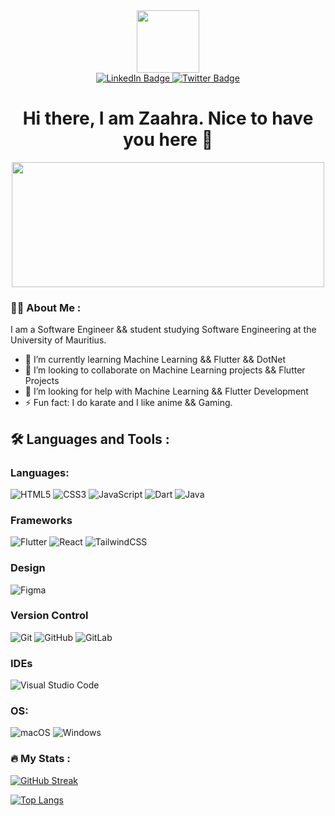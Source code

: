 <div id="header" align="center">
  <img src="https://media3.giphy.com/media/VTtANKl0beDFQRLDTh/200w.webp?cid=ecf05e47e9y0wgokdfg4nddqiy1b9c1xnmgxn3w9joygodhg&rid=200w.webp&ct=g" width="100"/>
  <div id="badges">
  <a href="https://www.linkedin.com/in/faatimah-iz-zaahra-m-0670881a1/">
    <img src="https://img.shields.io/badge/LinkedIn-blue?style=for-the-badge&logo=linkedin&logoColor=white" alt="LinkedIn Badge"/>
  </a>
  <a href="https://twitter.com/JauhZaahra">
    <img src="https://img.shields.io/badge/Twitter-blue?style=for-the-badge&logo=twitter&logoColor=white" alt="Twitter Badge"/>
  </a>
  <h1>
    Hi there, I am Zaahra. Nice to have you here 👋
  </h1>
</div>
  <div align="center">
    <img src="https://media1.giphy.com/media/RbDKaczqWovIugyJmW/200w.webp?cid=ecf05e47e9y0wgokdfg4nddqiy1b9c1xnmgxn3w9joygodhg&rid=200w.webp&ct=g" width="500" height="200"/>
  </div>
</div> 

### :woman_technologist: About Me :

I am a Software Engineer && student studying Software Engineering at the University of Mauritius.

- 🌱 I’m currently learning Machine Learning && Flutter && DotNet
- 👯 I’m looking to collaborate on Machine Learning projects && Flutter Projects
- 🤔 I’m looking for help with Machine Learning && Flutter Development
- ⚡ Fun fact: I do karate and I like anime && Gaming.

## :hammer_and_wrench: Languages and Tools :

### Languages:
![HTML5](https://img.shields.io/badge/html5-%23E34F26.svg?style=for-the-badge&logo=html5&logoColor=white)
![CSS3](https://img.shields.io/badge/css3-%231572B6.svg?style=for-the-badge&logo=css3&logoColor=white)
![JavaScript](https://img.shields.io/badge/javascript-%23323330.svg?style=for-the-badge&logo=javascript&logoColor=%23F7DF1E)
![Dart](https://img.shields.io/badge/dart-%230175C2.svg?style=for-the-badge&logo=dart&logoColor=white) 
![Java](https://img.shields.io/badge/java-%23ED8B00.svg?style=for-the-badge&logo=java&logoColor=white)

### Frameworks
![Flutter](https://img.shields.io/badge/Flutter-%2302569B.svg?style=for-the-badge&logo=Flutter&logoColor=white)
![React](https://img.shields.io/badge/react-%2320232a.svg?style=for-the-badge&logo=react&logoColor=%2361DAFB)
![TailwindCSS](https://img.shields.io/badge/tailwindcss-%2338B2AC.svg?style=for-the-badge&logo=tailwind-css&logoColor=white)

### Design
![Figma](https://img.shields.io/badge/figma-%23F24E1E.svg?style=for-the-badge&logo=figma&logoColor=white)

### Version Control
![Git](https://img.shields.io/badge/git-%23F05033.svg?style=for-the-badge&logo=git&logoColor=white)
![GitHub](https://img.shields.io/badge/github-%23121011.svg?style=for-the-badge&logo=github&logoColor=white)
![GitLab](https://img.shields.io/badge/gitlab-%23181717.svg?style=for-the-badge&logo=gitlab&logoColor=white)

### IDEs
![Visual Studio Code](https://img.shields.io/badge/Visual%20Studio%20Code-0078d7.svg?style=for-the-badge&logo=visual-studio-code&logoColor=white)

### OS:
![macOS](https://img.shields.io/badge/mac%20os-000000?style=for-the-badge&logo=macos&logoColor=F0F0F0)
![Windows](https://img.shields.io/badge/Windows-0078D6?style=for-the-badge&logo=windows&logoColor=white)

### :fire: My Stats :
[![GitHub Streak](http://github-readme-streak-stats.herokuapp.com?user=fz3hra&theme=radical&date_format=j%20M%5B%20Y%5D)](https://git.io/streak-stats)

[![Top Langs](https://github-readme-stats.vercel.app/api/top-langs/?username=fz3hra&layout=compact&theme=vision-friendly-dark)](https://github.com/fz3hra/github-readme-stats)
